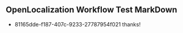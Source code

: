 ## OpenLocalization Workflow Test MarkDown
* 81165dde-f187-407c-9233-27787954f021 thanks!

<!--HONumber=Jul16_HO2-->



